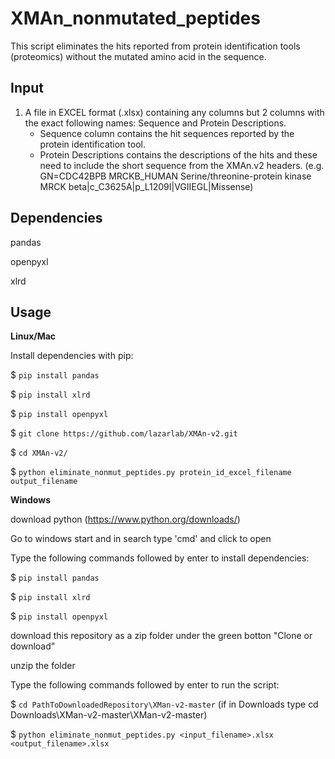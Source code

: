 # XMAn_nonmutated_peptides
This script eliminates the hits reported from protein identification tools (proteomics) without the mutated amino acid in the sequence.

## **Input**

1. A file in EXCEL format (.xlsx) containing any columns but 2 columns with the exact following names: Sequence and Protein Descriptions. 
   - Sequence column contains the hit sequences reported by the protein identification tool.
   - Protein Descriptions contains the descriptions of the hits and these need to include the short sequence from the XMAn.v2 headers. (e.g. GN=CDC42BPB MRCKB_HUMAN Serine/threonine-protein kinase MRCK beta|c_C3625A|p_L1209I|VGIIEGL|Missense)
   
## **Dependencies**

pandas

openpyxl

xlrd

## **Usage**


**Linux/Mac**

Install dependencies with pip:

$ `pip install pandas`

$ `pip install xlrd`

$ `pip install openpyxl`

$ `git clone https://github.com/lazarlab/XMAn-v2.git`

$ `cd XMAn-v2/`

$ `python eliminate_nonmut_peptides.py protein_id_excel_filename output_filename`

**Windows**

download python (https://www.python.org/downloads/)

Go to windows start and in search type 'cmd' and click to open

Type the following commands followed by enter to install dependencies:

$ `pip install pandas`

$ `pip install xlrd`

$ `pip install openpyxl`

download this repository as a zip folder under the green botton "Clone or download"

unzip the folder

Type the following commands followed by enter to run the script:

$ `cd PathToDownloadedRepository\XMan-v2-master` (if in Downloads type cd Downloads\XMan-v2-master\XMan-v2-master)

$ `python eliminate_nonmut_peptides.py <input_filename>.xlsx <output_filename>.xlsx`
